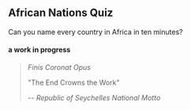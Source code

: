 ## African Nations Quiz

Can you name every country in Africa in ten minutes?

#### a work in progress

>*Finis Coronat Opus*
>
>"The End Crowns the Work"
>
>
> -- <cite>Republic of Seychelles National Motto</cite>